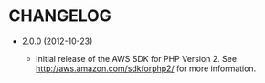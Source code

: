 CHANGELOG
=========

* 2.0.0 (2012-10-23)

    * Initial release of the AWS SDK for PHP Version 2. See <http://aws.amazon.com/sdkforphp2/> for more information.

